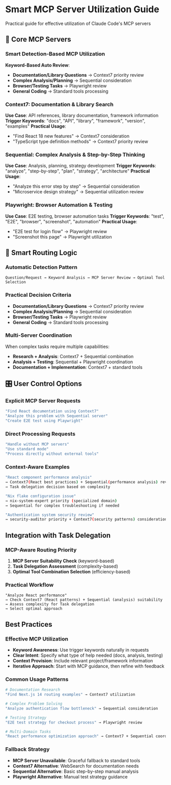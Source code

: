 # Smart MCP Server Utilization Guide

Practical guide for effective utilization of Claude Code's MCP servers

## 🎯 Core MCP Servers

### Smart Detection-Based MCP Utilization

**Keyword-Based Auto Review**:
- **Documentation/Library Questions** → Context7 priority review
- **Complex Analysis/Planning** → Sequential consideration  
- **Browser/Testing Tasks** → Playwright review
- **General Coding** → Standard tools processing

### Context7: Documentation & Library Search
**Use Case**: API references, library documentation, framework information
**Trigger Keywords**: "docs", "API", "library", "framework", "version", "examples"
**Practical Usage**:
- "Find React 18 new features" → Context7 consideration
- "TypeScript type definition methods" → Context7 priority review

### Sequential: Complex Analysis & Step-by-Step Thinking
**Use Case**: Analysis, planning, strategy development
**Trigger Keywords**: "analyze", "step-by-step", "plan", "strategy", "architecture"
**Practical Usage**:
- "Analyze this error step by step" → Sequential consideration
- "Microservice design strategy" → Sequential utilization review

### Playwright: Browser Automation & Testing
**Use Case**: E2E testing, browser automation tasks
**Trigger Keywords**: "test", "E2E", "browser", "screenshot", "automation"
**Practical Usage**:
- "E2E test for login flow" → Playwright review
- "Screenshot this page" → Playwright utilization

## 🧠 Smart Routing Logic

### Automatic Detection Pattern
```
Question/Request → Keyword Analysis → MCP Server Review → Optimal Tool Selection
```

### Practical Decision Criteria
- **Documentation/Library Questions** → Context7 priority review
- **Complex Analysis/Planning** → Sequential consideration  
- **Browser/Testing Tasks** → Playwright review
- **General Coding** → Standard tools processing

### Multi-Server Coordination
When complex tasks require multiple capabilities:
- **Research + Analysis**: Context7 + Sequential combination
- **Analysis + Testing**: Sequential + Playwright coordination
- **Documentation + Implementation**: Context7 + standard tools

## 🎛️ User Control Options

### Explicit MCP Server Requests
```bash
"Find React documentation using Context7"
"Analyze this problem with Sequential server"  
"Create E2E test using Playwright"
```

### Direct Processing Requests
```bash
"Handle without MCP servers"
"Use standard mode"
"Process directly without external tools"
```

### Context-Aware Examples
```bash
"React component performance analysis"
→ Context7(React best practices) + Sequential(performance analysis) review
→ Task delegation decision based on complexity

"Nix flake configuration issue"  
→ nix-system-expert priority (specialized domain)
→ Sequential for complex troubleshooting if needed

"Authentication system security review"
→ security-auditor priority + Context7(security patterns) consideration
```

## Integration with Task Delegation

### MCP-Aware Routing Priority
1. **MCP Server Suitability Check** (keyword-based)
2. **Task Delegation Assessment** (complexity-based)
3. **Optimal Tool Combination Selection** (efficiency-based)

### Practical Workflow
```
"Analyze React performance"
→ Check Context7 (React patterns) + Sequential (analysis) suitability
→ Assess complexity for Task delegation
→ Select optimal approach
```

## Best Practices

### Effective MCP Utilization
- **Keyword Awareness**: Use trigger keywords naturally in requests
- **Clear Intent**: Specify what type of help needed (docs, analysis, testing)
- **Context Provision**: Include relevant project/framework information
- **Iterative Approach**: Start with MCP guidance, then refine with feedback

### Common Usage Patterns
```bash
# Documentation Research
"Find Next.js 14 routing examples" → Context7 utilization

# Complex Problem Solving  
"Analyze authentication flow bottleneck" → Sequential consideration

# Testing Strategy
"E2E test strategy for checkout process" → Playwright review

# Multi-Domain Tasks
"React performance optimization approach" → Context7 + Sequential coordination
```

### Fallback Strategy
- **MCP Server Unavailable**: Graceful fallback to standard tools
- **Context7 Alternative**: WebSearch for documentation needs
- **Sequential Alternative**: Basic step-by-step manual analysis  
- **Playwright Alternative**: Manual test strategy guidance
